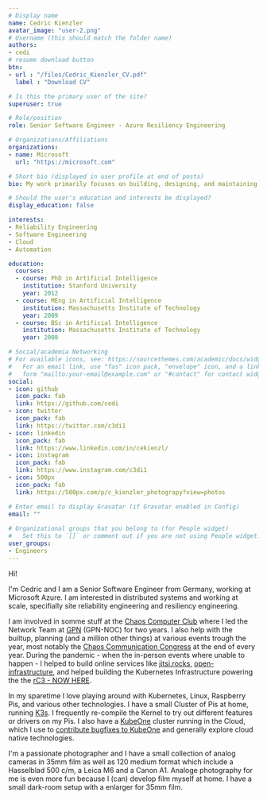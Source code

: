 ```yaml
---
# Display name
name: Cedric Kienzler
avatar_image: "user-2.png"
# Username (this should match the folder name)
authors:
- cedi
# resume download button
btn:
- url : "/files/Cedric_Kienzler_CV.pdf"
  label : "Download CV"

# Is this the primary user of the site?
superuser: true

# Role/position
role: Senior Software Engineer - Azure Resiliency Engineering

# Organizations/Affiliations
organizations:
- name: Microsoft
  url: "https://microsoft.com"

# Short bio (displayed in user profile at end of posts)
bio: My work primarily focuses on building, designing, and maintaining highly distributed systems at large scale

# Should the user's education and interests be displayed?
display_education: false

interests:
- Reliability Engineering
- Software Engineering
- Cloud
- Automation

education:
  courses:
  - course: PhD in Artificial Intelligence
    institution: Stanford University
    year: 2012
  - course: MEng in Artificial Intelligence
    institution: Massachusetts Institute of Technology
    year: 2009
  - course: BSc in Artificial Intelligence
    institution: Massachusetts Institute of Technology
    year: 2008

# Social/academia Networking
# For available icons, see: https://sourcethemes.com/academic/docs/widgets/#icons
#   For an email link, use "fas" icon pack, "envelope" icon, and a link in the
#   form "mailto:your-email@example.com" or "#contact" for contact widget.
social:
- icon: github
  icon_pack: fab
  link: https://github.com/cedi
- icon: twitter
  icon_pack: fab
  link: https://twitter.com/c3di1
- icon: linkedin
  icon_pack: fab
  link: https://www.linkedin.com/in/cekienzl/
- icon: instagram
  icon_pack: fab
  link: https://www.instagram.com/c3di1
- icon: 500px
  icon_pack: fab
  link: https://500px.com/p/c_kienzler_photograpy?view=photos

# Enter email to display Gravatar (if Gravatar enabled in Config)
email: ""
  
# Organizational groups that you belong to (for People widget)
#   Set this to `[]` or comment out if you are not using People widget.  
user_groups:
- Engineers
---
```


Hi!

I'm Cedric and I am a Senior Software Engineer from Germany, working at Microsoft Azure.
I am interested in distributed systems and working at scale, specifially site reliability engineering and resiliency engineering.

I am involved in somme stuff at the [Chaos Computer Club](https://ccc.de) where I led the Network Team at [GPN](https://de.wikipedia.org/wiki/Gulaschprogrammiernacht) (GPN-NOC) for two years. I also help with the builtup, planning (and a million other things) at various events trough the year, most notably the [Chaos Communication Congress](https://en.wikipedia.org/wiki/Chaos_Communication_Congress) at the end of every year.
During the pandemic - when the in-person events where unable to happen - I helped to build online services like [jitsi.rocks](https://jitsi.rocks), [open-infrastructure](https://open-infrastructure.de), and helped building the Kubernetes Infrastructure powering the the [rC3 - NOW HERE](https://rc3.world/2021/).

In my sparetime I love playing around with Kubernetes, Linux, Raspberry Pis, and various other technologies. I have a small Cluster of Pis at home, running [K3s](https://k3s.io). I frequently re-compile the Kernel to try out different features or drivers on my Pis. I also have a [KubeOne](https://github.com/kubermatic/kubeone) cluster running in the Cloud, which I use to [contribute bugfixes to KubeOne](/project/kubeone/) and generally explore cloud native technologies.

I'm a passionate photographer and I have a small collection of analog cameras in 35mm film as well as 120 medium format which include a Hasselblad 500 c/m, a Leica M6 and a Canon A1.
Analoge photography for me is even more fun because I (can) develop film myself at home. I have a small dark-room setup with a enlarger for 35mm film.
